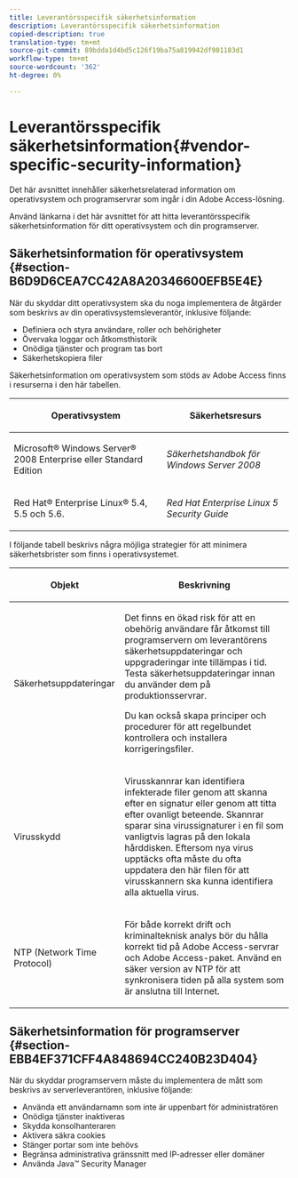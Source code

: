 ```yaml
---
title: Leverantörsspecifik säkerhetsinformation
description: Leverantörsspecifik säkerhetsinformation
copied-description: true
translation-type: tm+mt
source-git-commit: 89bdda1d4bd5c126f19ba75a819942df901183d1
workflow-type: tm+mt
source-wordcount: '362'
ht-degree: 0%

---
```



# Leverantörsspecifik säkerhetsinformation{#vendor-specific-security-information}

Det här avsnittet innehåller säkerhetsrelaterad information om operativsystem och programservrar som ingår i din Adobe Access-lösning.

Använd länkarna i det här avsnittet för att hitta leverantörsspecifik säkerhetsinformation för ditt operativsystem och din programserver.

## Säkerhetsinformation för operativsystem {#section-B6D9D6CEA7CC42A8A20346600EFB5E4E}

När du skyddar ditt operativsystem ska du noga implementera de åtgärder som beskrivs av din operativsystemsleverantör, inklusive följande:

* Definiera och styra användare, roller och behörigheter
* Övervaka loggar och åtkomsthistorik
* Onödiga tjänster och program tas bort
* Säkerhetskopiera filer

Säkerhetsinformation om operativsystem som stöds av Adobe Access finns i resurserna i den här tabellen.

<table frame="all" colsep="1" rowsep="1" class="+ topic/table adobe-d/table " id="table-ugl-kjz-n4"> 
 <thead class="- topic/thead "> 
  <tr rowsep="1" class="- topic/row "> 
   <th colname="1" class="- topic/entry entry"> <p class="- topic/p ">Operativsystem </p> </th> 
   <th colname="2" class="- topic/entry entry"> <p class="- topic/p ">Säkerhetsresurs </p> </th> 
  </tr> 
 </thead>
 <tbody class="- topic/tbody "> 
  <tr rowsep="1" class="- topic/row "> 
   <td colname="1" class="- topic/entry "> <p class="- topic/p ">Microsoft® Windows Server® 2008 Enterprise eller Standard Edition </p> </td> 
   <td colname="2" class="- topic/entry "> <p class="- topic/p "><i class="+ topic/ph hi-d/i ">Säkerhetshandbok för Windows Server 2008</i> </p> </td> 
  </tr> 
  <tr rowsep="0" class="- topic/row "> 
   <td colname="1" class="- topic/entry "> <p class="- topic/p ">Red Hat® Enterprise Linux® 5.4, 5.5 och 5.6. </p> </td> 
   <td colname="2" class="- topic/entry "> <p class="- topic/p "><i class="+ topic/ph hi-d/i ">Red Hat Enterprise Linux 5 Security Guide</i> </p> </td> 
  </tr> 
 </tbody> 
</table>

I följande tabell beskrivs några möjliga strategier för att minimera säkerhetsbrister som finns i operativsystemet.

<table frame="all" colsep="1" rowsep="1" class="+ topic/table adobe-d/table " id="table-whl-kjz-n4"> 
 <thead class="- topic/thead "> 
  <tr rowsep="1" class="- topic/row "> 
   <th colname="1" class="- topic/entry entry"> <p class="- topic/p ">Objekt </p> </th> 
   <th colname="2" class="- topic/entry entry"> <p class="- topic/p ">Beskrivning </p> </th> 
  </tr> 
 </thead>
 <tbody class="- topic/tbody "> 
  <tr rowsep="1" class="- topic/row "> 
   <td colname="1" class="- topic/entry "> <p class="- topic/p ">Säkerhetsuppdateringar </p> </td> 
   <td colname="2" class="- topic/entry "> <p class="- topic/p ">Det finns en ökad risk för att en obehörig användare får åtkomst till programservern om leverantörens säkerhetsuppdateringar och uppgraderingar inte tillämpas i tid. Testa säkerhetsuppdateringar innan du använder dem på produktionsservrar. </p> <p class="- topic/p ">Du kan också skapa principer och procedurer för att regelbundet kontrollera och installera korrigeringsfiler. </p> </td> 
  </tr> 
  <tr rowsep="1" class="- topic/row "> 
   <td colname="1" class="- topic/entry "> <p class="- topic/p ">Virusskydd </p> </td> 
   <td colname="2" class="- topic/entry "> <p class="- topic/p ">Virusskannrar kan identifiera infekterade filer genom att skanna efter en signatur eller genom att titta efter ovanligt beteende. Skannrar sparar sina virussignaturer i en fil som vanligtvis lagras på den lokala hårddisken. Eftersom nya virus upptäcks ofta måste du ofta uppdatera den här filen för att virusskannern ska kunna identifiera alla aktuella virus. </p> </td> 
  </tr> 
  <tr rowsep="0" class="- topic/row "> 
   <td colname="1" class="- topic/entry "> <p class="- topic/p ">NTP (Network Time Protocol) </p> </td> 
   <td colname="2" class="- topic/entry "> <p class="- topic/p ">För både korrekt drift och kriminalteknisk analys bör du hålla korrekt tid på Adobe Access-servrar och Adobe Access-paket. Använd en säker version av NTP för att synkronisera tiden på alla system som är anslutna till Internet. </p> </td> 
  </tr> 
 </tbody> 
</table>

## Säkerhetsinformation för programserver {#section-EBB4EF371CFF4A848694CC240B23D404}

När du skyddar programservern måste du implementera de mått som beskrivs av serverleverantören, inklusive följande:

* Använda ett användarnamn som inte är uppenbart för administratören
* Onödiga tjänster inaktiveras
* Skydda konsolhanteraren
* Aktivera säkra cookies
* Stänger portar som inte behövs
* Begränsa administrativa gränssnitt med IP-adresser eller domäner
* Använda Java™ Security Manager

